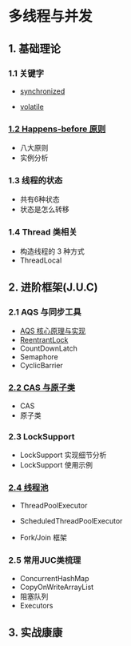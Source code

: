 # 多线程与并发
## 1. 基础理论

### 1.1 关键字

* [synchronized](./base/synchronized.md)

* [volatile](./base/volatile.md)

### [1.2 Happens-before 原则](./base/happensbefore.md)
* 八大原则
* 实例分析

### 1.3 线程的状态

* 共有6种状态
* 状态是怎么转移

### 1.4 Thread 类相关

* 构造线程的 3 种方式
* ThreadLocal

## 2. 进阶框架(J.U.C)

### 2.1 AQS 与同步工具

* [AQS 核心原理与实现](./advance/aqs.md)
* [ReentrantLock](./advance/reentrantlock.md)
* CountDownLatch
* Semaphore
* CyclicBarrier

### [2.2 CAS 与原子类](./advance/cas.md)
* CAS
* 原子类

### 2.3 LockSupport
* LockSupport 实现细节分析
* LockSupport 使用示例

### [2.4 线程池](./advance/threadpool.md)

* ThreadPoolExecutor
* ScheduledThreadPoolExecutor

* Fork/Join 框架

### 2.5 常用JUC类梳理
* ConcurrentHashMap
* CopyOnWriteArrayList
* 阻塞队列
* Executors

## 3. 实战康康

